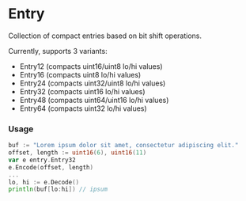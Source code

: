 # Entry

Collection of compact entries based on bit shift operations.

Currently, supports 3 variants:
* Entry12 (compacts uint16/uint8 lo/hi values)
* Entry16 (compacts uint8 lo/hi values)
* Entry24 (compacts uint32/uint8 lo/hi values)
* Entry32 (compacts uint16 lo/hi values)
* Entry48 (compacts uint64/uint16 lo/hi values)
* Entry64 (compacts uint32 lo/hi values)

### Usage

```go
buf := "Lorem ipsum dolor sit amet, consectetur adipiscing elit."
offset, length := uint16(6), uint16(11)
var e entry.Entry32
e.Encode(offset, length)
...
lo, hi := e.Decode()
println(buf[lo:hi]) // ipsum
```
